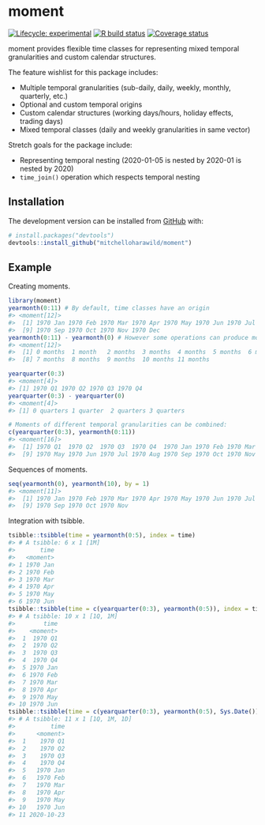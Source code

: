 
<!-- README.md is generated from README.Rmd. Please edit that file -->

# moment

<!-- badges: start -->

[![Lifecycle:
experimental](https://img.shields.io/badge/lifecycle-experimental-orange.svg)](https://www.tidyverse.org/lifecycle/#experimental)
[![R build
status](https://github.com/mitchelloharawild/moment/workflows/R-CMD-check/badge.svg)](https://github.com/mitchelloharawild/moment/actions)
[![Coverage
status](https://codecov.io/gh/mitchelloharawild/moment/branch/master/graph/badge.svg)](https://codecov.io/github/mitchelloharawild/moment?branch=master)
<!-- badges: end -->

moment provides flexible time classes for representing mixed temporal
granularities and custom calendar structures.

The feature wishlist for this package includes:

  - Multiple temporal granularities (sub-daily, daily, weekly, monthly,
    quarterly, etc.)
  - Optional and custom temporal origins
  - Custom calendar structures (working days/hours, holiday effects,
    trading days)
  - Mixed temporal classes (daily and weekly granularities in same
    vector)

Stretch goals for the package include:

  - Representing temporal nesting (2020-01-05 is nested by 2020-01 is
    nested by 2020)
  - `time_join()` operation which respects temporal nesting

## Installation

<!-- You can install the released version of moment from [CRAN](https://CRAN.R-project.org) with: -->

<!-- ``` r -->

<!-- install.packages("moment") -->

<!-- ``` -->

The development version can be installed from
[GitHub](https://github.com/) with:

``` r
# install.packages("devtools")
devtools::install_github("mitchelloharawild/moment")
```

## Example

Creating moments.

``` r
library(moment)
yearmonth(0:11) # By default, time classes have an origin
#> <moment[12]>
#>  [1] 1970 Jan 1970 Feb 1970 Mar 1970 Apr 1970 May 1970 Jun 1970 Jul 1970 Aug
#>  [9] 1970 Sep 1970 Oct 1970 Nov 1970 Dec
yearmonth(0:11) - yearmonth(0) # However some operations can produce moments without origins
#> <moment[12]>
#>  [1] 0 months  1 month   2 months  3 months  4 months  5 months  6 months 
#>  [8] 7 months  8 months  9 months  10 months 11 months

yearquarter(0:3)
#> <moment[4]>
#> [1] 1970 Q1 1970 Q2 1970 Q3 1970 Q4
yearquarter(0:3) - yearquarter(0)
#> <moment[4]>
#> [1] 0 quarters 1 quarter  2 quarters 3 quarters

# Moments of different temporal granularities can be combined:
c(yearquarter(0:3), yearmonth(0:11))
#> <moment[16]>
#>  [1] 1970 Q1  1970 Q2  1970 Q3  1970 Q4  1970 Jan 1970 Feb 1970 Mar 1970 Apr
#>  [9] 1970 May 1970 Jun 1970 Jul 1970 Aug 1970 Sep 1970 Oct 1970 Nov 1970 Dec
```

Sequences of moments.

``` r
seq(yearmonth(0), yearmonth(10), by = 1)
#> <moment[11]>
#>  [1] 1970 Jan 1970 Feb 1970 Mar 1970 Apr 1970 May 1970 Jun 1970 Jul 1970 Aug
#>  [9] 1970 Sep 1970 Oct 1970 Nov
```

Integration with tsibble.

``` r
tsibble::tsibble(time = yearmonth(0:5), index = time)
#> # A tsibble: 6 x 1 [1M]
#>       time
#>   <moment>
#> 1 1970 Jan
#> 2 1970 Feb
#> 3 1970 Mar
#> 4 1970 Apr
#> 5 1970 May
#> 6 1970 Jun
tsibble::tsibble(time = c(yearquarter(0:3), yearmonth(0:5)), index = time)
#> # A tsibble: 10 x 1 [1Q, 1M]
#>        time
#>    <moment>
#>  1  1970 Q1
#>  2  1970 Q2
#>  3  1970 Q3
#>  4  1970 Q4
#>  5 1970 Jan
#>  6 1970 Feb
#>  7 1970 Mar
#>  8 1970 Apr
#>  9 1970 May
#> 10 1970 Jun
tsibble::tsibble(time = c(yearquarter(0:3), yearmonth(0:5), Sys.Date()), index = time)
#> # A tsibble: 11 x 1 [1Q, 1M, 1D]
#>          time
#>      <moment>
#>  1    1970 Q1
#>  2    1970 Q2
#>  3    1970 Q3
#>  4    1970 Q4
#>  5   1970 Jan
#>  6   1970 Feb
#>  7   1970 Mar
#>  8   1970 Apr
#>  9   1970 May
#> 10   1970 Jun
#> 11 2020-10-23
```
